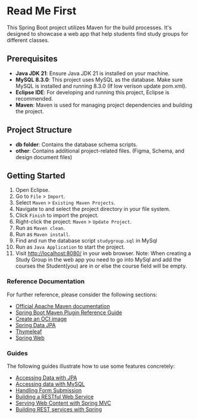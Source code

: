 # Read Me First

This Spring Boot project utilizes Maven for the build processes. It's designed to showcase a web app that help students find study groups for different classes.

## Prerequisites

- **Java JDK 21**: Ensure Java JDK 21 is installed on your machine.
- **MySQL 8.3.0**: This project uses MySQL as the database. Make sure MySQL is installed and running 8.3.0 (If low verison update pom.xml).
- **Eclipse IDE**: For developing and running this project, Eclipse is recommended.
- **Maven**: Maven is used for managing project dependencies and building the project.

## Project Structure

- **db folder**: Contains the database schema scripts.
- **other**: Contains additional project-related files. (Figma, Schema, and design document files)

## Getting Started

1. Open Eclipse.
2. Go to `File` > `Import`.
3. Select `Maven` > `Existing Maven Projects`.
4. Navigate to and select the project directory in your file system.
5. Click `Finish` to import the project.
6. Right-click the project: `Maven` > `Update Project`.
7. Run as `Maven clean`.
8. Run as `Maven install`.
9. Find and run the database script `studygroup.sql` in MySql
10. Run as `Java Application` to start the project.
11. Visit [http://localhost:8080/](http://localhost:8080/) in your web browser.
Note: When creating a Study Group in the web app you need to go into MySql and add the courses the Student(you) are in or else the course field will be empty.
### Reference Documentation
For further reference, please consider the following sections:

* [Official Apache Maven documentation](https://maven.apache.org/guides/index.html)
* [Spring Boot Maven Plugin Reference Guide](https://docs.spring.io/spring-boot/docs/3.2.4/maven-plugin/reference/html/)
* [Create an OCI image](https://docs.spring.io/spring-boot/docs/3.2.4/maven-plugin/reference/html/#build-image)
* [Spring Data JPA](https://docs.spring.io/spring-boot/docs/3.2.4/reference/htmlsingle/index.html#data.sql.jpa-and-spring-data)
* [Thymeleaf](https://docs.spring.io/spring-boot/docs/3.2.4/reference/htmlsingle/index.html#web.servlet.spring-mvc.template-engines)
* [Spring Web](https://docs.spring.io/spring-boot/docs/3.2.4/reference/htmlsingle/index.html#web)

### Guides
The following guides illustrate how to use some features concretely:

* [Accessing Data with JPA](https://spring.io/guides/gs/accessing-data-jpa/)
* [Accessing data with MySQL](https://spring.io/guides/gs/accessing-data-mysql/)
* [Handling Form Submission](https://spring.io/guides/gs/handling-form-submission/)
* [Building a RESTful Web Service](https://spring.io/guides/gs/rest-service/)
* [Serving Web Content with Spring MVC](https://spring.io/guides/gs/serving-web-content/)
* [Building REST services with Spring](https://spring.io/guides/tutorials/rest/)

